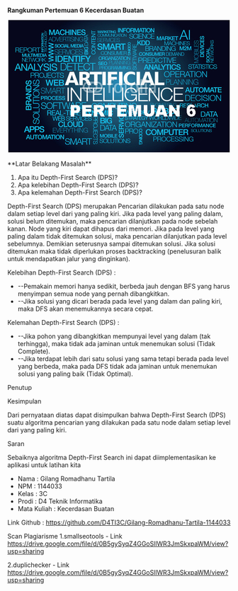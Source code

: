 **Rangkuman Pertemuan 6 Kecerdasan Buatan**
<p align="center">
  	<img src="./img/pertemuan6.jpg">
</p>
**Latar Belakang Masalah**

1. Apa itu Depth-First Search (DPS)?
2. Apa kelebihan Depth-First Search (DPS)?
3. Apa kelemahan Depth-First Search (DPS)?

Depth-First Search (DPS) merupakan Pencarian dilakukan pada satu node dalam setiap level dari yang paling kiri. Jika pada level yang paling dalam, solusi belum ditemukan, maka pencarian dilanjutkan pada node sebelah kanan. Node yang kiri dapat dihapus dari memori. Jika pada level yang paling dalam tidak ditemukan solusi, maka pencarian dilanjutkan pada level sebelumnya. Demikian seterusnya sampai ditemukan solusi. Jika solusi  ditemukan maka tidak diperlukan proses backtracking (penelusuran balik untuk mendapatkan jalur yang dinginkan).

Kelebihan Depth-First Search  (DPS) :

- --Pemakain memori hanya sedikit, berbeda jauh dengan BFS yang harus menyimpan semua node yang pernah dibangkitkan.
- --Jika solusi yang dicari berada pada level yang dalam dan paling kiri, maka DFS akan menemukannya secara cepat.

Kelemahan Depth-First Search (DPS) :

- --Jika pohon yang dibangkitkan mempunyai level yang dalam (tak terhingga), maka tidak ada jaminan untuk menemukan solusi (Tidak Complete).
- --Jika terdapat lebih dari satu solusi yang sama tetapi berada pada level yang berbeda, maka pada DFS tidak ada jaminan untuk menemukan solusi yang paling baik (Tidak Optimal).

Penutup

Kesimpulan

Dari pernyataan diatas dapat disimpulkan bahwa Depth-First Search (DPS) suatu algoritma pencarian yang dilakukan pada satu node dalam setiap level dari yang paling kiri.

Saran

Sebaiknya algoritma Depth-First Search ini dapat diimplementasikan ke aplikasi untuk latihan kita

* Nama : Gilang Romadhanu Tartila
* NPM : 1144033
* Kelas : 3C
* Prodi : D4 Teknik Informatika
* Mata Kuliah : Kecerdasan Buatan

Link Github : https://github.com/D4TI3C/Gilang-Romadhanu-Tartila-1144033

Scan Plagiarisme
1.smallseotools - Link https://drive.google.com/file/d/0B5gySyqZ4GGoSllWR3JmSkxpaWM/view?usp=sharing

2.duplichecker - Link https://drive.google.com/file/d/0B5gySyqZ4GGoSllWR3JmSkxpaWM/view?usp=sharing